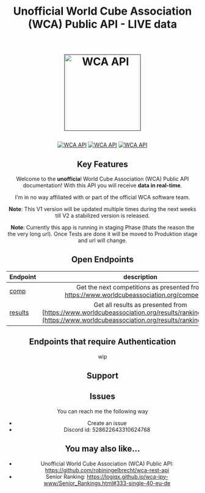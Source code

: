 
<h1 align="center">
  Unofficial World Cube Association (WCA) Public API - LIVE data
  <br>
  <br>
 <p><a href=""><img src="https://i.ibb.co/nQgzJ0P/wca-api.png" alt="WCA API" width="200"></a></h1>
</h1>
 <center>
<p align="center">
 <a href=""><img src="https://img.shields.io/badge/heroku-%23430098.svg?style=for-the-badge&logo=heroku&logoColor=white" alt="WCA API"></a>
  <a href=""><img src="https://img.shields.io/badge/python-3670A0?style=for-the-badge&logo=python&logoColor=ffdd54" alt="WCA API"></a>
    <a href=""><img src="https://img.shields.io/badge/-selenium-%43B02A?style=for-the-badge&logo=selenium&logoColor=white" alt="WCA API"></a>
 </p>
   
## Key Features
Welcome to the **unofficia**l World Cube Association (WCA) Public API documentation! 
With this API you will receive  **data in real-time**.

I'm in no way affiliated with or part of the official WCA software team.

**Note**: This V1 version will be updated multiple times during the next weeks till V2 a stabilized version is released.

**Note**: Currently this app is running in staging Phase (thats the reason the the very long url). Once Tests are done it will be moved to Produktion stage and url will change.

## Open Endpoints

| Endpoint             | description
| :---------------- | :------: 
| [comp](/V1/competitions.md)    |   Get the next competitions as presented from https://www.worldcubeassociation.org/competitions
| [results](/V1/results.md)    |   Get all results as presented from [https://www.worldcubeassociation.org/results/rankings/xxx/single](https://www.worldcubeassociation.org/results/rankings/xxx/single)


## Endpoints that require Authentication
wip

## Support

## Issues
You can reach me the following way
- Create an issue
- Discord id: 528622643310624768

## You may also like...
- Unofficial World Cube Association (WCA) Public API: https://github.com/robiningelbrecht/wca-rest-api
- Senior Ranking: https://logiqx.github.io/wca-ipy-www/Senior_Rankings.html#333-single-40-eu-de
